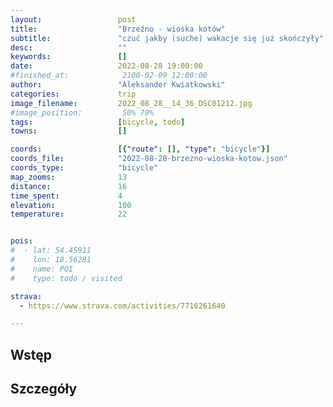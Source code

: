 ```yaml
---
layout:                 post
title:                  "Brzeźno - wioska kotów"
subtitle:               "czuć jakby (suche) wakacje się już skończyły"
desc:                   ""
keywords:               []
date:                   2022-08-28 19:00:00
#finished_at:            2100-02-09 12:00:00
author:                 "Aleksander Kwiatkowski"
categories:             trip
image_filename:         2022_08_28__14_36_DSC01212.jpg
#image_position:         50% 70%
tags:                   [bicycle, todo]
towns:                  []

coords:                 [{"route": [], "type": "bicycle"}]
coords_file:            "2022-08-28-brzezno-wioska-kotow.json"
coords_type:            "bicycle"
map_zooms:              13
distance:               16
time_spent:             4
elevation:              100
temperature:            22


pois:
#  - lat: 54.45911
#    lon: 18.56281
#    name: POI
#    type: todo / visited

strava:
  - https://www.strava.com/activities/7716261640

---
```



## Wstęp

## Szczegóły
